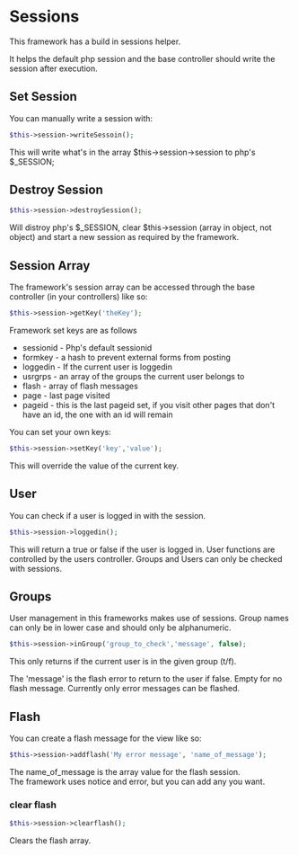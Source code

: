 # Sessions

This framework has a build in sessions helper.

It helps the default php session and the base controller should write the session after execution.

## Set Session

You can manually write a session with:
```php
$this->session->writeSessoin();
```

This will write what's in the array $this->session->session to php's $_SESSION;

## Destroy Session

```php
$this->session->destroySession();
```

Will distroy php's $_SESSION, clear $this->session (array in object, not object) and start a new session as required by the framework.

## Session Array

The framework's session array can be accessed through the base controller (in your controllers) like so:

```php
$this->session->getKey('theKey');
```

Framework set keys are as follows

* sessionid - Php's default sessionid
* formkey   - a hash to prevent external forms from posting
* loggedin  - If the current user is loggedin
* usrgrps   - an array of the groups the current user belongs to
* flash     - array of flash messages
* page      - last page visited
* pageid    - this is the last pageid set, if you visit other pages that don't have an id, the one with an id will remain

You can set your own keys:

```php
$this->session->setKey('key','value');
```

This will override the value of the current key.

## User

You can check if a user is logged in with the session.
```php
$this->session->loggedin();
```

This will return a true or false if the user is logged in.
User functions are controlled by the users controller.
Groups and Users can only be checked with sessions.

## Groups

User management in this frameworks makes use of sessions.
Group names can only be in lower case and should only be alphanumeric.

```PHP
$this->session->inGroup('group_to_check','message', false);
```
This only returns if the current user is in the given group (t/f).

The 'message' is the flash error to return to the user if false. Empty for no flash message.
Currently only error messages can be flashed.

## Flash

You can create a flash message for the view like so:

```php
$this->session->addflash('My error message', 'name_of_message');
```
The name_of_message is the array value for the flash session.  
The framework uses notice and error, but you can add any you want.

### clear flash

```php
$this->session->clearflash();
```

Clears the flash array.
